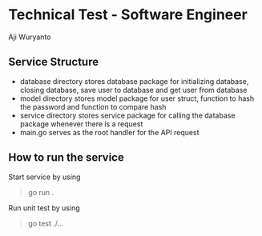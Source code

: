 # Technical Test - Software Engineer

Aji Wuryanto

## Service Structure
- database directory stores database package for initializing database, closing database, save user to database and get user from database
- model directory stores model package for user struct, function to hash the password and function to compare hash
- service directory stores service package for calling the database package whenever there is a request
- main.go serves as the root handler for the API request

## How to run the service
Start service by using
> go run .

Run unit test by using
> go test ./...
